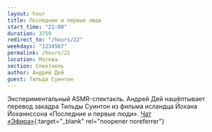 ```yaml
---
layout: hour
title: Последние и первые люди
start_time: "21:00"
duration: 3759
redirect_to: "/hours/22"
weekdays: "1234567"
permalink: /hours/21
location: Москва
section: Спектакль
author: Андрей Дей
guest: Тильда Суинтон
---
```


Экспериментальный ASMR-спектакль. Андрей Дей нашёптывает перевод закадра Тильды Суинтон из фильма исландца Йохана Йоханнссона «Последние и первые люди». [Чат «Эфира»](https://t.me/+nk0UKze8dEczZDAy){:target="_blank" rel="noopener noreferrer"}

